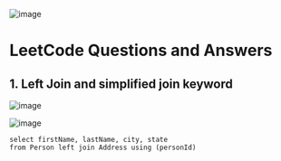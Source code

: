 ![image](https://user-images.githubusercontent.com/60442877/206078697-0a9ce00e-d215-49b5-abf1-c08dc23ad625.png)










# LeetCode Questions and Answers

## 1. Left Join and simplified join keyword

![image](https://user-images.githubusercontent.com/60442877/205422907-9fe5bde5-a90c-496a-9a7e-aaf7faca4264.png)

![image](https://user-images.githubusercontent.com/60442877/205422912-4726f3fb-06fe-40bf-8856-be922b401e03.png)

    select firstName, lastName, city, state
    from Person left join Address using (personId)
